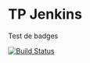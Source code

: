 # TP Jenkins
Test de badges

[![Build Status](https://0321-91-170-0-184.eu.ngrok.io/buildStatus/icon?job=deployment)](https://0321-91-170-0-184.eu.ngrok.io/job/deployment/)

